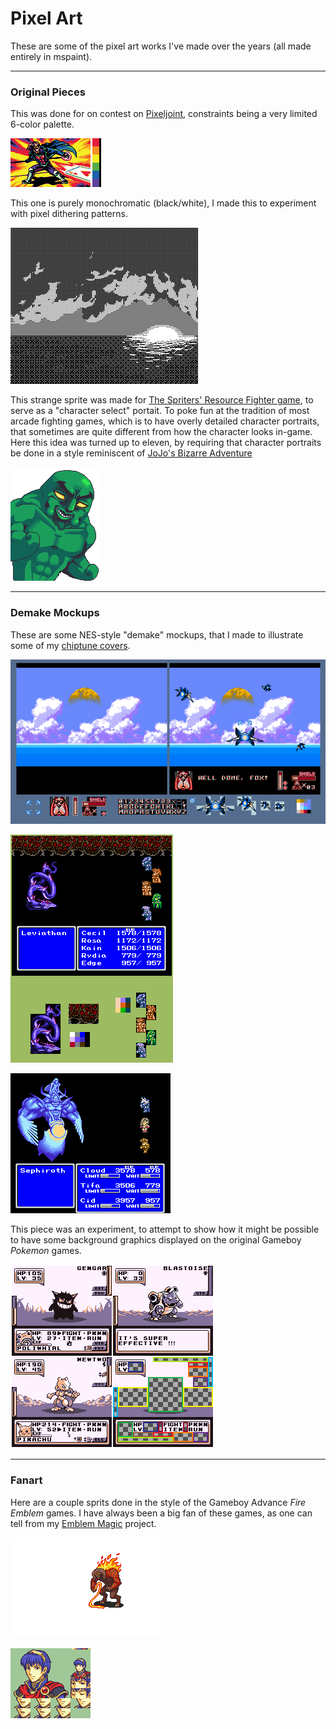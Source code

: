 
# Pixel Art

These are some of the pixel art works I've made over the years (all made entirely in mspaint).

------------------------------------------------------------------------

### Original Pieces

This was done for on contest on [Pixeljoint](#), constraints being a very limited 6-color palette.

![](gambit.png)

This one is purely monochromatic (black/white), I made this to experiment with pixel dithering patterns.

![](sunset.png)

This strange sprite was made for [The Spriters' Resource Fighter game](#), to serve as a "character select" portait.
To poke fun at the tradition of most arcade fighting games, which is to have overly detailed character portraits,
that sometimes are quite different from how the character looks in-game. Here this idea was turned up to eleven,
by requiring that character portraits be done in a style reminiscent of [JoJo's Bizarre Adventure](#)

![](mantador.png)

------------------------------------------------------------------------

### Demake Mockups

These are some NES-style "demake" mockups, that I made to illustrate some of my [chiptune covers](/pages/music/chiptunes/index.html).

![](demake-starfox.png)

![](demake-ff4.png)

![](demake-ff7.png)

This piece was an experiment, to attempt to show how it might be possible
to have some background graphics displayed on the original Gameboy *Pokemon* games.

![](pokemon-critique.png)

------------------------------------------------------------------------

### Fanart

Here are a couple sprits done in the style of the Gameboy Advance *Fire Emblem* games.
I have always been a big fan of these games, as one can tell from my
[Emblem Magic](/pages/tools/emblem_magic/index.html) project.

![](/assets/pixelart/fe_balrog.gif)

![](/assets/pixelart/fe_marth.png)
